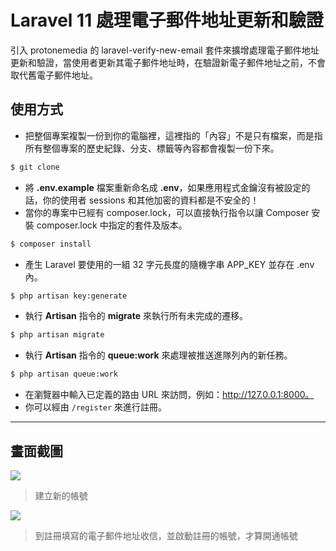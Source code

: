 # Laravel 11 處理電子郵件地址更新和驗證

引入 protonemedia 的 laravel-verify-new-email 套件來擴增處理電子郵件地址更新和驗證，當使用者更新其電子郵件地址時，在驗證新電子郵件地址之前，不會取代舊電子郵件地址。

## 使用方式
- 把整個專案複製一份到你的電腦裡，這裡指的「內容」不是只有檔案，而是指所有整個專案的歷史紀錄、分支、標籤等內容都會複製一份下來。
```sh
$ git clone
```
- 將 __.env.example__ 檔案重新命名成 __.env__，如果應用程式金鑰沒有被設定的話，你的使用者 sessions 和其他加密的資料都是不安全的！
- 當你的專案中已經有 composer.lock，可以直接執行指令以讓 Composer 安裝 composer.lock 中指定的套件及版本。
```sh
$ composer install
```
- 產生 Laravel 要使用的一組 32 字元長度的隨機字串 APP_KEY 並存在 .env 內。
```sh
$ php artisan key:generate
```
- 執行 __Artisan__ 指令的 __migrate__ 來執行所有未完成的遷移。
```sh
$ php artisan migrate
```
- 執行 __Artisan__ 指令的 __queue:work__ 來處理被推送進隊列內的新任務。
```sh
$ php artisan queue:work
```
- 在瀏覽器中輸入已定義的路由 URL 來訪問，例如：http://127.0.0.1:8000。
- 你可以經由 `/register` 來進行註冊。

----

## 畫面截圖
![](https://i.imgur.com/5o8oplG.png)
> 建立新的帳號

![](https://i.imgur.com/kipm7DR.png)
> 到註冊填寫的電子郵件地址收信，並啟動註冊的帳號，才算開通帳號

